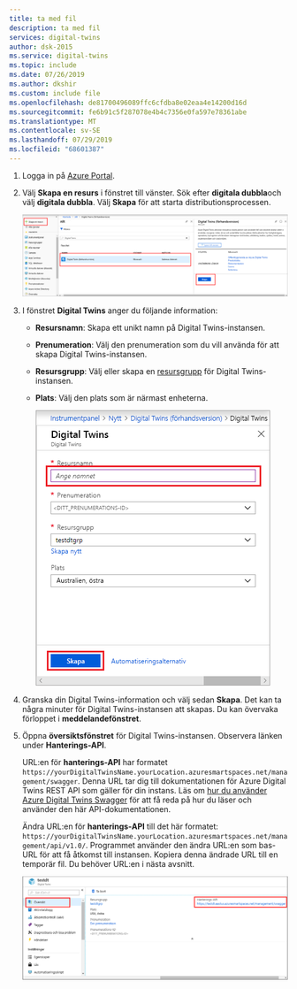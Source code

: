 ```yaml
---
title: ta med fil
description: ta med fil
services: digital-twins
author: dsk-2015
ms.service: digital-twins
ms.topic: include
ms.date: 07/26/2019
ms.author: dkshir
ms.custom: include file
ms.openlocfilehash: de81700496089ffc6cfdba8e02eaa4e14200d16d
ms.sourcegitcommit: fe6b91c5f287078e4b4c7356e0fa597e78361abe
ms.translationtype: MT
ms.contentlocale: sv-SE
ms.lasthandoff: 07/29/2019
ms.locfileid: "68601387"
---
```

1. Logga in på [Azure Portal](https://portal.azure.com).

1. Välj **Skapa en resurs** i fönstret till vänster. Sök efter **digitala dubbla**och välj **digitala dubbla**. Välj **Skapa** för att starta distributionsprocessen.

   ![Val för att skapa en ny Digital Twins-instans](./media/create-digital-twins-portal/create-digital-twins.png)

1. I fönstret **Digital Twins** anger du följande information:
   * **Resursnamn**: Skapa ett unikt namn på Digital Twins-instansen.
   * **Prenumeration**: Välj den prenumeration som du vill använda för att skapa Digital Twins-instansen. 
   * **Resursgrupp**: Välj eller skapa en [resursgrupp](https://docs.microsoft.com/azure/azure-resource-manager/resource-group-overview#resource-groups) för Digital Twins-instansen.
   * **Plats**: Välj den plats som är närmast enheterna.

     ![Digital Twins-fönstret med angiven information](./media/create-digital-twins-portal/create-digital-twins-param.png)

1. Granska din Digital Twins-information och välj sedan **Skapa**. Det kan ta några minuter för Digital Twins-instansen att skapas. Du kan övervaka förloppet i **meddelandefönstret**.

1. Öppna **översiktsfönstret** för Digital Twins-instansen. Observera länken under **Hanterings-API**.

   URL:en för **hanterings-API** har formatet `https://yourDigitalTwinsName.yourLocation.azuresmartspaces.net/management/swagger`. Denna URL tar dig till dokumentationen för Azure Digital Twins REST API som gäller för din instans. Läs om [hur du använder Azure Digital Twins Swagger](../articles/digital-twins/how-to-use-swagger.md) för att få reda på hur du läser och använder den här API-dokumentationen.

    Ändra URL:en för **hanterings-API** till det här formatet: `https://yourDigitalTwinsName.yourLocation.azuresmartspaces.net/management/api/v1.0/`. Programmet använder den ändra URL:en som bas-URL för att få åtkomst till instansen. Kopiera denna ändrade URL till en temporär fil. Du behöver URL:en i nästa avsnitt.

    ![Hanterings-API](./media/create-digital-twins-portal/digital-twins-management-api.png)